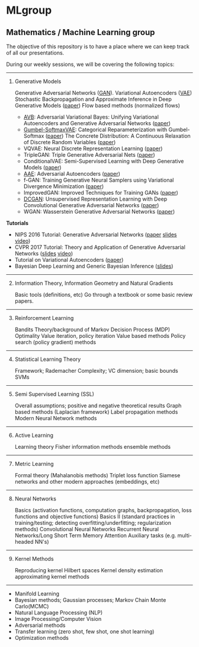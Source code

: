 # MLgroup

Mathematics / Machine Learning group
---

The objective of this repository is to have a place where we can keep track of all our presentations.

During our weekly sessions, we will be covering the following topics:

---
1. Generative Models

    Generative Adversarial Networks ([GAN](https://arxiv.org/abs/1406.2661)).
    Variational Autoencoders ([VAE](https://arxiv.org/abs/1312.6114))
    Stochastic Backpropagation and Approximate Inference in Deep Generative Models ([paper](https://arxiv.org/abs/1401.4082))
    Flow based methods (normalized flows)
    * [AVB](AVB): Adversarial Variational Bayes: Unifying Variational Autoencoders and Generative Adversarial Networks ([paper](https://arxiv.org/abs/1701.04722))
    * [Gumbel-SoftmaxVAE](Gumbel-SoftmaxVAE): Categorical Reparameterization with Gumbel-Softmax ([paper](https://arxiv.org/abs/1611.01144))
    The Concrete Distribution: A Continuous Relaxation of Discrete Random Variables ([paper](https://arxiv.org/abs/1611.00712))
    * VQVAE: Neural Discrete Representation Learning ([paper](https://arxiv.org/abs/1711.00937))
    * TripleGAN: Triple Generative Adversarial Nets ([paper](https://arxiv.org/abs/1703.02291))
    * ConditionalVAE: Semi-Supervised Learning with Deep Generative Models ([paper](https://arxiv.org/abs/1406.5298))
    * [AAE](AAE): Adversarial Autoencoders ([paper](https://arxiv.org/abs/1511.05644))
    * f-GAN: Training Generative Neural Samplers using Variational Divergence Minimization ([paper](https://arxiv.org/abs/1606.00709))
    * ImprovedGAN: Improved Techniques for Training GANs ([paper](https://arxiv.org/abs/1606.03498))
    * [DCGAN](DCGAN): Unsupervised Representation Learning with Deep Convolutional Generative Adversarial Networks ([paper](https://arxiv.org/abs/1511.06434))
    * WGAN: Wasserstein Generative Adversarial Networks ([paper](http://proceedings.mlr.press/v70/arjovsky17a.html))


**Tutorials**
* NIPS 2016 Tutorial: Generative Adversarial Networks ([paper](https://arxiv.org/abs/1701.00160) [slides](https://media.nips.cc/Conferences/2016/Slides/6202-Slides.pdf) [video](https://channel9.msdn.com/Events/Neural-Information-Processing-Systems-Conference/Neural-Information-Processing-Systems-Conference-NIPS-2016/Generative-Adversarial-Networks))
* CVPR 2017 Tutorial: Theory and Application of Generative Adversarial Networks ([slides](https://raw.githubusercontent.com/mingyuliutw/cvpr2017_gan_tutorial/master/gan_tutorial.pdf) [video](https://www.youtube.com/watch?v=KudkR-fFu_8))
* Tutorial on Variational Autoencoders ([paper](https://arxiv.org/abs/1606.05908))
* Bayesian Deep Learning and Generic Bayesian Inference ([slides](https://www.dropbox.com/s/xcawad601yplnm5/blei.pdf?dl=0))

---
2. Information Theory, Information Geometry and Natural Gradients

    Basic tools (definitions, etc)
    Go through a textbook or some basic review papers.
---
3. Reinforcement Learning

    Bandits
    Theory/background of Markov Decision Process (MDP)
    Optimality
    Value iteration, policy iteration
    Value based methods
    Policy search (policy gradient) methods
---
 4. Statistical Learning Theory

    Framework; Rademacher Complexity; VC dimension; basic bounds
    SVMs
---
 5. Semi Supervised Learning (SSL)

    Overall assumptions; positive and negative theoretical results
    Graph based methods (Laplacian framework)
    Label propagation methods
    Modern Neural Network methods
---
 6. Active Learning

    Learning theory
    Fisher information methods
    ensemble methods
---
 7. Metric Learning

    Formal theory (Mahalanobis methods)
    Triplet loss function
    Siamese networks and other modern approaches (embeddings, etc)
---
 8. Neural Networks

    Basics (activation functions, computation graphs, backpropagation, loss functions and objective functions)
    Basics II (standard practices in training/testing; detecting overfitting/underfitting; regularization methods)
    Convolutional Neural Networks 
    Recurrent Neural Networks/Long Short Term Memory
    Attention
    Auxiliary tasks (e.g. multi-headed NN's)
---
 9. Kernel Methods

    Reproducing kernel Hilbert spaces
    Kernel density estimation
    approximating kernel methods
---
- Manifold Learning
- Bayesian methods; Gaussian processes; Markov Chain Monte Carlo(MCMC)
- Natural Language Processing (NLP) 
- Image Processing/Computer Vision
- Adversarial methods
- Transfer learning (zero shot, few shot, one shot learning)
- Optimization methods
